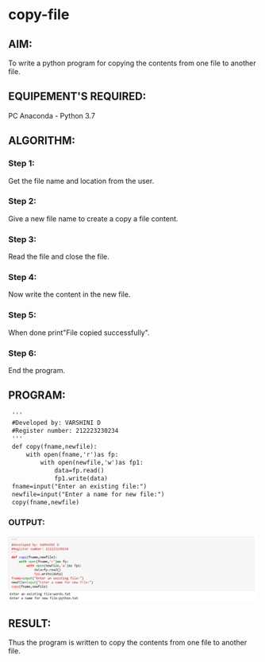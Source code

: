 # copy-file
## AIM:
To write a python program for copying the contents from one file to another file.
## EQUIPEMENT'S REQUIRED: 
PC
Anaconda - Python 3.7
## ALGORITHM: 
### Step 1:
Get the file name and location from the user.
### Step 2: 
Give a new file name to create a copy a file content.
### Step 3: 
Read the file and close the file.
### Step 4:  
Now write the content in the new file.
### Step 5: 
When done print"File copied successfully".
### Step 6: 
End the program.

## PROGRAM:
```
 '''
 #Developed by: VARSHINI D
 #Register number: 212223230234
 '''
 def copy(fname,newfile):
     with open(fname,'r')as fp:
         with open(newfile,'w')as fp1:
             data=fp.read()
             fp1.write(data)
 fname=input("Enter an existing file:")
 newfile=input("Enter a name for new file:")
 copy(fname,newfile)
```
### OUTPUT:
![Alt text](copy_ss.png)

## RESULT:
Thus the program is written to copy the contents from one file to another file.